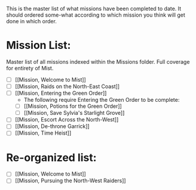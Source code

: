 This is the master list of what missions have been completed to date. It should ordered some-what according to which mission you think will get done in which order. 

# Mission List:
Master list of all missions indexed within the Missions folder. Full coverage for entirety of Mist.
- [ ] [[Mission, Welcome to Mist]]
- [ ] [[Mission, Raids on the North-East Coast]]
- [ ] [[Mission, Entering the Green Order]]
	- The following require Entering the Green Order to be complete:
	- [ ] [[Mission, Potions for the Green Order]]
	- [ ] [[Mission, Save Sylvia's Starlight Grove]]
- [ ] [[Mission, Escort Across the North-West]]
- [ ] [[Mission, De-throne Garrick]]
- [ ] [[Mission, Time Heist]]

# Re-organized list:
- [ ] [[Mission, Welcome to Mist]]
- [ ] [[Mission, Pursuing the North-West Raiders]]